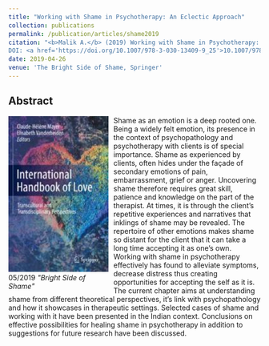 ```yaml
---
title: "Working with Shame in Psychotherapy: An Eclectic Approach"
collection: publications
permalink: /publication/articles/shame2019
citation: "<b>Malik A.</b> (2019) Working with Shame in Psychotherapy: An Eclectic Approach. In: Mayer CH., Vanderheiden E. (eds) The Bright Side of Shame. Springer,
DOI: <a href='https://doi.org/10.1007/978-3-030-13409-9_25'>10.1007/978-3-030-13409-9_25</a>"
date: 2019-04-26
venue: 'The Bright Side of Shame, Springer'
---
```


## Abstract
<div style="float: left; margin-right: 10px; width: 200px">
    <a href="https://link.springer.com/chapter/10.1007%2F978-3-030-13409-9_25" title="https://link.springer.com/chapter/10.1007%2F978-3-030-13409-9_25"><img src="/images/love2021.jpg"></a>
    <figcaption> 05/2019 <em>"Bright Side of Shame"</em></figcaption>
</div>
Shame as an emotion is a deep rooted one. Being a widely felt emotion, its presence in the context of psychopathology and psychotherapy with clients is of special importance. Shame as experienced by clients, often hides under the façade of secondary emotions of pain, embarrassment, grief or anger. Uncovering shame therefore requires great skill, patience and knowledge on the part of the therapist. At times, it is through the client’s repetitive experiences and narratives that inklings of shame may be revealed. The repertoire of other emotions makes shame so distant for the client that it can take a long time accepting it as one’s own. Working with shame in psychotherapy effectively has found to alleviate symptoms, decrease distress thus creating opportunities for accepting the self as it is. The current chapter aims at understanding shame from different theoretical perspectives, it’s link with psychopathology and how it showcases in therapeutic settings. Selected cases of shame and working with it have been presented in the Indian context. Conclusions on effective possibilities for healing shame in psychotherapy in addition to suggestions for future research have been discussed.

